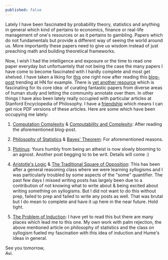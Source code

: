 ```yaml
---
published: false
---
```

Lately I have been fascinated by probability theory, statistics and anything in general which kind of pertains to economics, finance or real-life management of one's resources or as it pertains to gambling. Papers which do not fundamentals but provide a different way of seeing the world around us. More importantly these papers need to give us wisdom instead of just preaching math and building theoretical frameworks. 

Now, I wish I had the intelligence and exposure or the time to read one paper everyday but unfortuantely that not being the case the many papers I have come to become fascinated with I hardly complete and most get shelved. I have taken a liking for [this](https://people.csail.mit.edu/costis/simplified.pdf "The Complexity of Computing Nash Equilibrium") one right now after reading this [blog-post](https://ristret.com/s/qk8wpt/philosophy_computational_complexity "The Philosophy Of Computation Complexity at Ristret") trending at HN for example. There is [yet another resource](http://fermatslibrary.com/ "Fermat's Library") which is fascinating for its core idea: of curating fantastic papers from diverse areas of human study and letting the community annotate over them. In other things I have also been lately really occupied with particular articles at Stanford Encyclopedia of Philosophy. I have a [friendship](https://leibniz.stanford.edu/friends/ "Friends of the SEP") which means I can get nice PDF versions of these articles. Here are some which have been occupying me lately:

1. [Computation Complexity](https://plato.stanford.edu/entries/computational-complexity/ "Computation Complexity SEP entry") & [Computability and Complexity](https://plato.stanford.edu/entries/computability/ "Computability and Complexity SEP entry"): After reading the aforementioned blog-post.

2. [Philosophy of Statistics](https://plato.stanford.edu/entries/statistics/ "Philosophy of Statistics SEP entry") & [Bayes' Theorem](https://plato.stanford.edu/entries/bayes-theorem/ "Bayes' Theorem SEP entry"): For aforementioned reasons.

3. [Plotinus](https://plato.stanford.edu/entries/plotinus/ "Plotinus SEP entry"): Yours humbly from being an atheist is now slowly blooming to an agnost. Another post begging to to be writ. Details will come :)

4. [Aristotle's Logic](https://plato.stanford.edu/entries/aristotle-logic/ "Aristotle's Logic SEP entry") & [The Traditional Square of Opposition](https://plato.stanford.edu/entries/square/ "The Traditional Square of Opposition SEP entry"): This has been after a general reasoning class where we were learning syllogisms and I was particularly troubled by some aspects of the "some" quantifier. The past few days I missed writing posts has largely been due to a contribution of not knowing what to write about & being excited about writing something on syllogisms. But I did not want to do this without prep, failed to prep and failed to write any posts as well. That was brutal but I do mean to complete and have it up here in the near future. Hold tight.

5. [The Problem of Induction](https://plato.stanford.edu/entries/induction-problem/ "The Problem of Induction SEP entry"): I have yet to read this but there are many places which lead me to this one. My own work with palm rejection, the above mentioned article on philosophy of statistics and the class on syllogism fueled my fascination with this idea of induction and Hume's ideas in general.

See you tomorrow,  
Avi.
